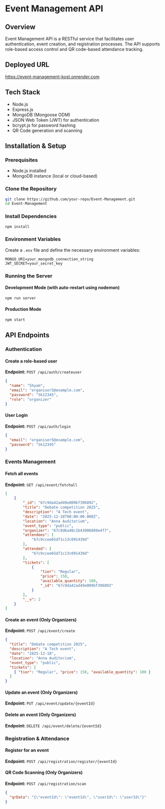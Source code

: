 # Event Management API

## Overview
Event Management API is a RESTful service that facilitates user authentication, event creation, and registration processes. The API supports role-based access control and QR code-based attendance tracking.

## Deployed URL
https://event-management-kost.onrender.com

## Tech Stack
- Node.js
- Express.js
- MongoDB (Mongoose ODM)
- JSON Web Token (JWT) for authentication
- bcrypt.js for password hashing
- QR Code generation and scanning

## Installation & Setup

### Prerequisites
- Node.js installed
- MongoDB instance (local or cloud-based)

### Clone the Repository
```sh
git clone https://github.com/your-repo/Event-Management.git
cd Event-Management
```

### Install Dependencies
```sh
npm install
```

### Environment Variables
Create a `.env` file and define the necessary environment variables:
```
MONGO_URI=your_mongodb_connection_string
JWT_SECRET=your_secret_key
```

### Running the Server
#### Development Mode (with auto-restart using nodemon)
```sh
npm run server
```
#### Production Mode
```sh
npm start
```

## API Endpoints

### Authentication
#### Create a role-based user
**Endpoint:** `POST /api/auth/createuser`
```json
{
  "name": "Shyam",
  "email": "organiser5@example.com",
  "password": "Sk12345",
  "role": "organizer"
}
```

#### User Login
**Endpoint:** `POST /api/auth/login`
```json
{
  "email": "organiser5@example.com",
  "password": "Sk12345"
}
```

### Events Management
#### Fetch all events
**Endpoint:** `GET /api/event/fetchall`
```json
[
    {
        "_id": "67c9da42ad49e009bf396892",
        "title": "Debate competition 2025",
        "description": "A Tech event",
        "date": "2025-12-18T00:00:00.000Z",
        "location": "Anna Auditorium",
        "event_type": "public",
        "organizer": "67c9d6a48c1b43006889e4f7",
        "attendees": [
            "67c9ccee65d71c13c091439d"
        ],
        "attended": [
            "67c9ccee65d71c13c091439d"
        ],
        "tickets": [
            {
                "tier": "Regular",
                "price": 150,
                "available_quantity": 100,
                "_id": "67c9da42ad49e009bf396893"
            }
        ],
        "__v": 2
    }
]
```
#### Create an event (Only Organizers)
**Endpoint:** `POST /api/event/create`
```json
{
  "title": "Debate competition 2025",
  "description": "A Tech event",
  "date": "2025-12-18",
  "location": "Anna Auditorium",
  "event_type": "public",
  "tickets": [
    { "tier": "Regular", "price": 150, "available_quantity": 100 }
  ]
}
```

#### Update an event (Only Organizers)
**Endpoint:** `PUT /api/event/update/{eventId}`

#### Delete an event (Only Organizers)
**Endpoint:** `DELETE /api/event/delete/{eventId}`

### Registration & Attendance
#### Register for an event
**Endpoint:** `POST /api/registration/register/{eventId}`

#### QR Code Scanning (Only Organizers)
**Endpoint:** `POST /api/registration/scan`
```json
{
  "qrData": "{\"eventId\": \"eventId\", \"userId\": \"userId\"}"
}
```



